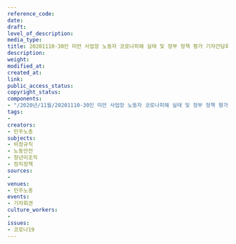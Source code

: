 ```yaml
---
reference_code: 
date: 
draft: 
level_of_description: 
media_type: 
title: 20201110-30인 미만 사업장 노동자 코로나피해 실태 및 정부 정책 평가 기자간담회
description: 
weight: 
modified_at: 
created_at: 
link: 
public_access_status: 
copyright_status: 
components:
- "/2020년/11월/20201110-30인 미만 사업장 노동자 코로나피해 실태 및 정부 정책 평가 기자간담회/_PIG9723.JPG"
tags:
- 
creators:
- 민주노총
subjects:
- 비정규직
- 노동안전
- 청년미조직
- 정치정책
sources:
- 
venues:
- 민주노총
events:
- 기자회견
culture_workers:
- 
issues:
- 코로나19
---
```

